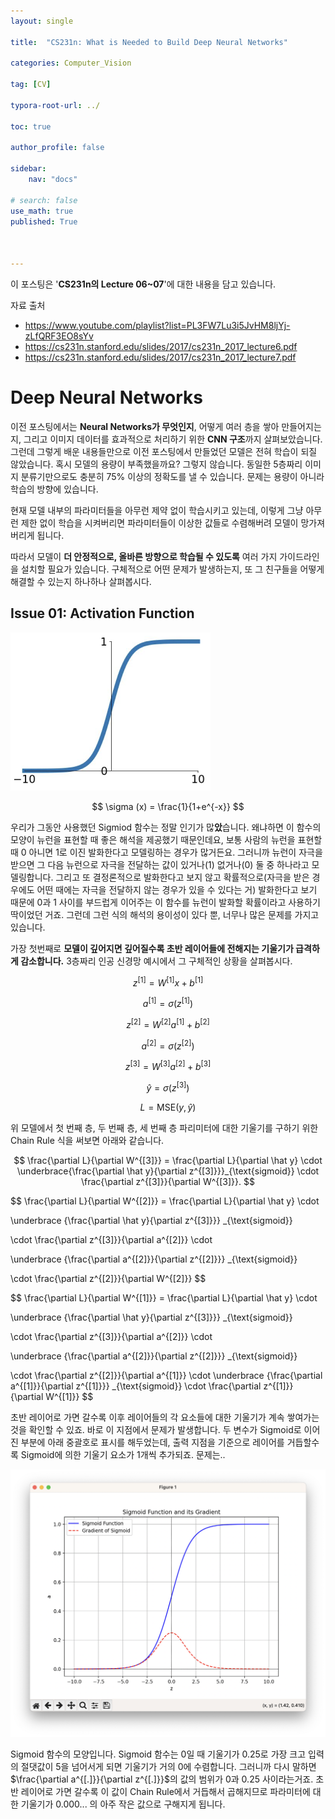 ```yaml
---
layout: single

title:  "CS231n: What is Needed to Build Deep Neural Networks"

categories: Computer_Vision

tag: [CV]

typora-root-url: ../

toc: true

author_profile: false

sidebar:
    nav: "docs"

# search: false
use_math: true
published: True



---
```






이 포스팅은 '**CS231n의 Lecture 06~07**'에 대한 내용을 담고 있습니다.



자료 출처

- <https://www.youtube.com/playlist?list=PL3FW7Lu3i5JvHM8ljYj-zLfQRF3EO8sYv>
- <https://cs231n.stanford.edu/slides/2017/cs231n_2017_lecture6.pdf>
- <https://cs231n.stanford.edu/slides/2017/cs231n_2017_lecture7.pdf>









# Deep Neural Networks

이전 포스팅에서는 **Neural Networks가 무엇인지**, 어떻게 여러 층을 쌓아 만들어지는지, 그리고 이미지 데이터를 효과적으로 처리하기 위한 **CNN 구조**까지 살펴보았습니다. 그런데 그렇게 배운 내용들만으로 이전 포스팅에서 만들었던 모델은 전혀 학습이 되질 않았습니다. 혹시 모델의 용량이 부족했을까요? 그렇지 않습니다. 동일한 5층짜리 이미지 분류기만으로도 충분히 75% 이상의 정확도를 낼 수 있습니다. 문제는 용량이 아니라 학습의 방향에 있습니다.

현재 모델 내부의 파라미터들을 아무런 제약 없이 학습시키고 있는데, 이렇게 그냥 아무런 제한 없이 학습을 시켜버리면 파라미터들이 이상한 값들로 수렴해버려 모델이 망가져버리게 됩니다.

따라서 모델이 **더 안정적으로, 올바른 방향으로 학습될 수 있도록** 여러 가지 가이드라인을 설치할 필요가 있습니다. 구체적으로 어떤 문제가 발생하는지, 또 그 친구들을 어떻게 해결할 수 있는지 하나하나 살펴봅시다.







## Issue 01: Activation Function

<img src="/images/2025-08-17-CS231n_03/image-20250822151458033.png" alt="image-20250822151458033" style="zoom:50%;" />


$$
\sigma (x) = \frac{1}{1+e^{-x}}
$$

우리가 그동안 사용했던 Sigmiod 함수는 정말 인기가 많**았**습니다. 왜냐하면 이 함수의 모양이 뉴런을 표현할 때 좋은 해석을 제공했기 때문인데요, 보통 사람의 뉴런을 표현할 때 0 아니면 1로 이진 발화한다고 모델링하는 경우가 많거든요. 그러니까 뉴런이 자극을 받으면 그 다음 뉴런으로 자극을 전달하는 값이 있거나(1) 없거나(0) 둘 중 하나라고 모델링합니다. 그리고 또 결정론적으로 발화한다고 보지 않고 확률적으로(자극을 받은 경우에도 어떤 때에는 자극을 전달하지 않는 경우가 있을 수 있다는 거) 발화한다고 보기 때문에 0과 1 사이를 부드럽게 이어주는 이 함수를 뉴런이 발화할 확률이라고 사용하기 딱이었던 거죠. 그런데 그런 식의 해석의 용이성이 있다 뿐, 너무나 많은 문제를 가지고 있습니다.



가장 첫번째로 **모델이 깊어지면 깊어질수록 초반 레이어들에 전해지는 기울기가 급격하게 감소합니다.** 3층짜리 인공 신경망 예시에서 그 구체적인 상황을 살펴봅시다.



$$
z^{[1]} = W^{[1]}x + b^{[1]}
$$

$$
a^{[1]} = \sigma(z^{[1]})
$$


$$
z^{[2]} = W^{[2]}a^{[1]} + b^{[2]}
$$

$$
a^{[2]} = \sigma(z^{[2]})
$$


$$
z^{[3]} = W^{[3]}a^{[2]} + b^{[3]}
$$

$$
\hat y = \sigma(z^{[3]})
$$


$$
L = \text{MSE}(y, \hat y)
$$



위 모델에서 첫 번째 층, 두 번째 층, 세 번째 층 파리미터에 대한 기울기를 구하기 위한 Chain Rule 식을 써보면 아래와 같습니다.



$$
\frac{\partial L}{\partial W^{[3]}}
= \frac{\partial L}{\partial \hat y}
\cdot 
\underbrace{\frac{\partial \hat y}{\partial z^{[3]}}}_{\text{sigmoid}}
\cdot \frac{\partial z^{[3]}}{\partial W^{[3]}}.
$$

$$
\frac{\partial L}{\partial W^{[2]}} 
= \frac{\partial L}{\partial \hat y} 
\cdot 

\underbrace
{\frac{\partial \hat y}{\partial z^{[3]}}}
_{\text{sigmoid}}

\cdot \frac{\partial z^{[3]}}{\partial a^{[2]}} 
\cdot 

\underbrace
{\frac{\partial a^{[2]}}{\partial z^{[2]}}}
_{\text{sigmoid}}

\cdot \frac{\partial z^{[2]}}{\partial W^{[2]}}
$$

$$
\frac{\partial L}{\partial W^{[1]}} 
= \frac{\partial L}{\partial \hat y} 
\cdot 

\underbrace
{\frac{\partial \hat y}{\partial z^{[3]}}}
_{\text{sigmoid}}

\cdot \frac{\partial z^{[3]}}{\partial a^{[2]}} 
\cdot 

\underbrace
{\frac{\partial a^{[2]}}{\partial z^{[2]}}}
_{\text{sigmoid}}

\cdot \frac{\partial z^{[2]}}{\partial a^{[1]}}
\cdot 
\underbrace
{\frac{\partial a^{[1]}}{\partial z^{[1]}}}
_{\text{sigmoid}}
\cdot \frac{\partial z^{[1]}}{\partial W^{[1]}}
$$







초반 레이어로 가면 갈수록 이후 레이어들의 각 요소들에 대한 기울기가 계속 쌓여가는 것을 확인할 수 있죠. 바로 이 지점에서 문제가 발생합니다. 두 변수가 Sigmoid로 이어진 부분에 아래 중괄호로 표시를 해두었는데, 출력 지점을 기준으로 레이어를 거듭할수록 Sigmoid에 의한 기울기 요소가 1개씩 추가되죠. 문제는..



<img src="/images/2025-08-17-CS231n_03/image-20250822160508222.png" alt="image-20250822160508222" style="zoom:50%;" />

Sigmoid 함수의 모양입니다. Sigmoid 함수는 0일 때 기울기가 0.25로 가장 크고 입력의 절댓값이 5을 넘어서게 되면 기울기가 거의 0에 수렴합니다. 그러니까 다시 말하면 $\frac{\partial a^{[.]}}{\partial z^{[.]}}$의 값의 범위가 0과 0.25 사이라는거죠. 초반 레이어로 가면 갈수록 이 값이 Chain Rule에서 거듭해서 곱해지므로 파라미터에 대한 기울기가 0.000... 의 아주 작은 값으로 구해지게 됩니다.











